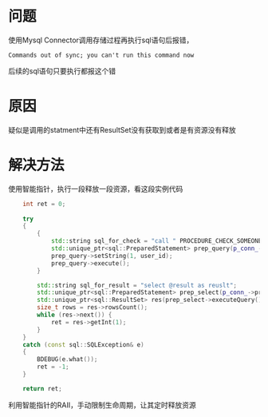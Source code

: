 # 问题
使用Mysql Connector调用存储过程再执行sql语句后报错，
```
Commands out of sync; you can't run this command now
```

后续的sql语句只要执行都报这个错

# 原因
疑似是调用的statment中还有ResultSet没有获取到或者是有资源没有释放

# 解决方法
使用智能指针，执行一段释放一段资源，看这段实例代码
```C++
	int ret = 0;
	
	try
	{
		{
			std::string sql_for_check = "call " PROCEDURE_CHECK_SOMEONE_IS_RENT "( ? , @result)";
			std::unique_ptr<sql::PreparedStatement> prep_query(p_conn_->prepareStatement(sql_for_check));
			prep_query->setString(1, user_id);
			prep_query->execute();
		}

		std::string sql_for_result = "select @result as reuslt";
		std::unique_ptr<sql::PreparedStatement> prep_select(p_conn_->prepareStatement(sql_for_result));
		std::unique_ptr<sql::ResultSet> res(prep_select->executeQuery());
		size_t rows = res->rowsCount();
		while (res->next()) {
			ret = res->getInt(1);
		}
	}
	catch (const sql::SQLException& e)
	{
		BDEBUG(e.what());
		ret = -1;
	}

	return ret;
```

利用智能指针的RAII，手动限制生命周期，让其定时释放资源